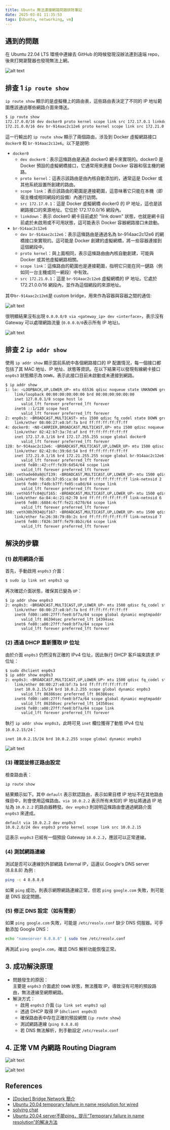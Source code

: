 ```yaml
---
title: Ubuntu 無法連接網路問題排除筆記  
date: 2025-03-01 11:35:53
tags: [Ubuntu, networking, vm]
---
```


## 遇到的問題  
在 Ubuntu 22.04 LTS 環境中連線去 GitHub 的時候發現沒辦法連到遠端 repo，後來打開瀏覽器也發現無法上網。


![alt text](images/networking/img1.png)

## 排查 1 `ip route show`

`ip route show` 顯示的是虛擬機上的路由表，這些路由表決定了不同的 IP 地址範圍應該通過哪些網路介面來傳送。
```bash
$ ip route show
172.17.0.0/16 dev docker0 proto kernel scope link src 172.17.0.1 linkdown 
172.21.0.0/16 dev br-914aac2c12e6 proto kernel scope link src 172.21.0.1 
```
這一行輸出的 `ip route show` 顯示了兩個路由，涉及到 Docker 虛擬網路接口 `docker0` 和 `br-914aac2c12e6`。以下是說明:
- `docker0`
  - `dev docker0`：表示這條路由是通過 docker0 網卡來實現的。docker0 是 Docker 預設的虛擬網橋接口，它通常用來連接 Docker 容器和宿主機的網路。
  - `proto kernel`：這表示該路由是由內核自動添加的，通常這是 Docker 或其他系統設置所創建的路由。
  - `scope link`：表示該路由的範圍是連接範圍，這意味著它只能在本機（即宿主機或相同網段的設備）內進行訪問。
  - `src 172.17.0.1`：這是 Docker 虛擬網橋 docker0 的 IP 地址，這也是該網路接口的來源地址。它位於 172.17.0.0/16 網段內。
  - `linkdown`：表示 docker0 網卡目前處於 "link down" 狀態，也就是網卡目前處於未啟用或不可用狀態，這可能表示 Docker 容器網路接口未啟動。
- `br-914aac2c12e6`
  - `dev br-914aac2c12e6`：表示這條路由是通過名為 br-914aac2c12e6 的網橋接口來實現的。這可能是 Docker 創建的虛擬網橋，將一些容器連接到這個網段中。
  - `proto kernel`：與上面相同，表示這條路由由內核自動創建，可能與 Docker 或其他虛擬網路相關。
  - `scope link`：這條路由的範圍也是連接範圍，指明它只能在同一鏈路（例如同一台主機或同一網段）中有效。
  - `src 172.21.0.1`：這是 `br-914aac2c12e6` 虛擬網橋的 IP 地址。它處於 172.21.0.0/16 網段內，並作為這個網段的來源地址。

其中`br-914aac2c12e6`是 custom bridge，用來作為容器與容器之間的通信:

![alt text](images/networking/img4.png)

很明顯結果沒有出現 `0.0.0.0/0 via <gateway_ip> dev <interface>`，表示沒有 Gateway 可以處理網路流量 (`0.0.0.0/0`表示所有 IP 地址)。

![alt text](images/networking/img3.png)

## 排查 2 `ip addr show`
使用 `ip addr show` 顯示當前系統中各個網路接口的 IP 配置情況，每一個接口都包括了其 MAC 地址、IP 地址、狀態等資訊。在以下結果可以發現有線網卡接口 `enp0s3` 狀態顯示為 `DOWN`，表示此接口目前未啟動或未連接到網路。
```bash
$ ip addr show
1: lo: <LOOPBACK,UP,LOWER_UP> mtu 65536 qdisc noqueue state UNKNOWN group default qlen 1000
    link/loopback 00:00:00:00:00:00 brd 00:00:00:00:00:00
    inet 127.0.0.1/8 scope host lo
       valid_lft forever preferred_lft forever
    inet6 ::1/128 scope host 
       valid_lft forever preferred_lft forever
2: enp0s3: <BROADCAST,MULTICAST> mtu 1500 qdisc fq_codel state DOWN group default qlen 1000
    link/ether 08:00:27:e8:bf:7a brd ff:ff:ff:ff:ff:ff
4: docker0: <NO-CARRIER,BROADCAST,MULTICAST,UP> mtu 1500 qdisc noqueue state DOWN group default 
    link/ether 02:42:b7:3a:7d:af brd ff:ff:ff:ff:ff:ff
    inet 172.17.0.1/16 brd 172.17.255.255 scope global docker0
       valid_lft forever preferred_lft forever
128: br-914aac2c12e6: <BROADCAST,MULTICAST,UP,LOWER_UP> mtu 1500 qdisc noqueue state UP group default 
    link/ether 02:42:0c:39:6d:54 brd ff:ff:ff:ff:ff:ff
    inet 172.21.0.1/16 brd 172.21.255.255 scope global br-914aac2c12e6
       valid_lft forever preferred_lft forever
    inet6 fe80::42:cff:fe39:6d54/64 scope link 
       valid_lft forever preferred_lft forever
140: vethade60a8@if139: <BROADCAST,MULTICAST,UP,LOWER_UP> mtu 1500 qdisc noqueue master br-914aac2c12e6 state UP group default 
    link/ether f6:db:b7:05:ca:8d brd ff:ff:ff:ff:ff:ff link-netnsid 2
    inet6 fe80::f4db:b7ff:fe05:ca8d/64 scope link 
       valid_lft forever preferred_lft forever
166: vethb5ffc04@if165: <BROADCAST,MULTICAST,UP,LOWER_UP> mtu 1500 qdisc noqueue master br-914aac2c12e6 state UP group default 
    link/ether 6a:84:4c:21:62:70 brd ff:ff:ff:ff:ff:ff link-netnsid 6
    inet6 fe80::6884:4cff:fe21:6270/64 scope link 
       valid_lft forever preferred_lft forever
168: veth30b3934@if167: <BROADCAST,MULTICAST,UP,LOWER_UP> mtu 1500 qdisc noqueue master br-914aac2c12e6 state UP group default 
    link/ether fa:26:38:79:8b:2c brd ff:ff:ff:ff:ff:ff link-netnsid 7
    inet6 fe80::f826:38ff:fe79:8b2c/64 scope link 
       valid_lft forever preferred_lft forever
```


## 解決的步驟  

### (1) 啟用網路介面  
首先，手動啟用 `enp0s3` 介面：  

```bash
$ sudo ip link set enp0s3 up
```

再次確認介面狀態，確保其已變為 `UP`：  

```bash
$ ip addr show enp0s3
2: enp0s3: <BROADCAST,MULTICAST,UP,LOWER_UP> mtu 1500 qdisc fq_codel state UP group default qlen 1000
    link/ether 08:00:27:e8:bf:7a brd ff:ff:ff:ff:ff:ff
    inet6 fd00::a00:27ff:fee8:bf7a/64 scope global dynamic mngtmpaddr 
       valid_lft 86394sec preferred_lft 14394sec
    inet6 fe80::a00:27ff:fee8:bf7a/64 scope link 
       valid_lft forever preferred_lft forever
```


### (2) 透過 DHCP 重新獲取 IP 位址  
由於介面 `enp0s3` 仍然沒有正確的 IPv4 位址，因此執行 DHCP 客戶端來請求 IP 位址：  

```bash
$ sudo dhclient enp0s3
$ ip addr show enp0s3
2: enp0s3: <BROADCAST,MULTICAST,UP,LOWER_UP> mtu 1500 qdisc fq_codel state UP group default qlen 1000
    link/ether 08:00:27:e8:bf:7a brd ff:ff:ff:ff:ff:ff
    inet 10.0.2.15/24 brd 10.0.2.255 scope global dynamic enp0s3
       valid_lft 86386sec preferred_lft 86386sec
    inet6 fd00::a00:27ff:fee8:bf7a/64 scope global dynamic mngtmpaddr 
       valid_lft 86350sec preferred_lft 14350sec
    inet6 fe80::a00:27ff:fee8:bf7a/64 scope link 
       valid_lft forever preferred_lft forever
```

執行 `ip addr show enp0s3`，此時可見 `inet` 欄位獲得了動態 IPv4 位址 `10.0.2.15/24`：  

```
inet 10.0.2.15/24 brd 10.0.2.255 scope global dynamic enp0s3
```
![alt text](images/networking/img8.png)


### (3) 確認並修正路由設定  
檢查路由表：  

```bash
ip route show
```

結果顯示如下。其中 `default` 表示默認路由，表示如果目標 IP 地址不在其他路由條目中，則會使用這條路由。`via 10.0.2.2` 表示所有未知的 IP 地址將通過 IP 地址為 `10.0.2.2` 的路由器轉發。`dev enp0s3` 則說明這條路由會通過網路介面 `enp0s3` 來達成。

```
default via 10.0.2.2 dev enp0s3 
10.0.2.0/24 dev enp0s3 proto kernel scope link src 10.0.2.15
```

這表示 `enp0s3` 已經有一個預設 Gateway `10.0.2.2`，應該可以正常連線。



### (4) 測試網路連線  
測試是否可以連線到外部網路 External IP，這邊以 Google's DNS server (8.8.8.8) 為例 :

```bash
ping -c 4 8.8.8.8
```

如果 `ping` 成功，則表示網際網路連線正常，但若 `ping google.com` 失敗，則可能是 DNS 設定問題。  



### (5) 修正 DNS 設定（如有需要）  
如果 `ping google.com` 失敗，可能是 `/etc/resolv.conf` 缺少 DNS 伺服器。可手動添加 Google DNS：  

```bash
echo "nameserver 8.8.8.8" | sudo tee /etc/resolv.conf
```

再測試 `ping google.com`，確認 DNS 解析功能恢復正常。


## 3. 成功解決原理  

- 問題發生的原因：  
  主要是 `enp0s3` 介面處於 `DOWN` 狀態，無法獲取 IP，導致沒有可用的預設路由，無法連線至網際網路。  
- 解決方式：  
  - 啟用 `enp0s3` 介面 (`ip link set enp0s3 up`)  
  - 透過 DHCP 取得 IP (`dhclient enp0s3`)  
  - 確保路由表中存在正確的預設網關 (`ip route show`)  
  - 測試網路連線 (`ping 8.8.8.8`)  
  - 若 DNS 無法解析，則手動設定 `/etc/resolv.conf`  

## 4. 正常 VM 內網路 Routing Diagram

![alt text](images/networking/img6.png)

![alt text](images/networking/img7.png)

## References
- [[Docker] Bridge Network 簡介](https://godleon.github.io/blog/Docker/docker-network-bridge/)
- [Ubuntu 20.04 temporary failure in name resolution for wired](https://askubuntu.com/questions/1358221/ubuntu-20-04-temporary-failure-in-name-resolution-for-wired)
- [solving chat](https://chat.stackexchange.com/rooms/128602/discussion-between-chili555-and-zedd)
- [Ubuntu 20.04 server不能ping，提示“Temporary failure in name resolution”的解决方法](https://blog.csdn.net/donaldsy/article/details/119973990)